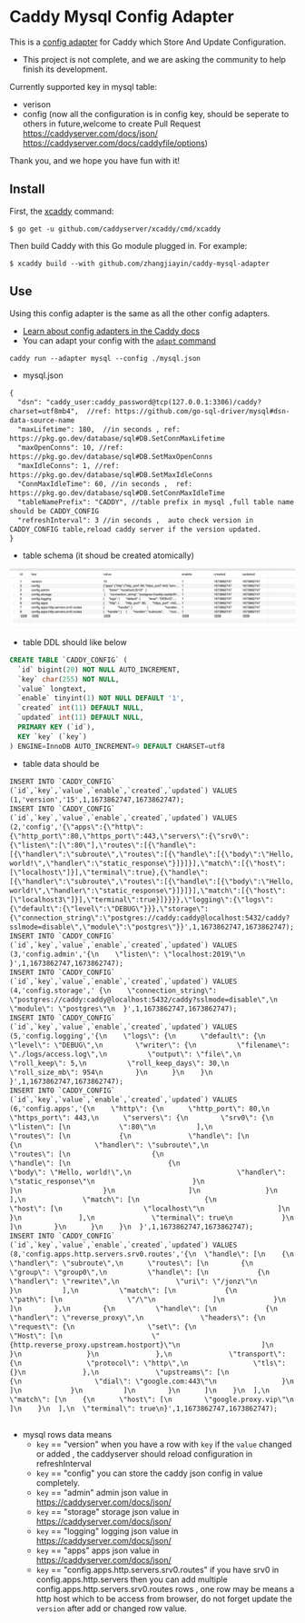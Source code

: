 # Caddy Mysql Config Adapter

This is a [config adapter](https://caddyserver.com/docs/config-adapters) for Caddy which Store And Update Configuration.

- This project is not complete, and we are asking the community to help finish its development.

Currently supported key in mysql table:

- verison
- config (now all the configuration is in config key, should be seperate to others in future,welcome to create Pull Request https://caddyserver.com/docs/json/ https://caddyserver.com/docs/caddyfile/options)

Thank you, and we hope you have fun with it!

## Install

First, the [xcaddy](https://github.com/caddyserver/xcaddy) command:

```shell
$ go get -u github.com/caddyserver/xcaddy/cmd/xcaddy
```

Then build Caddy with this Go module plugged in. For example:

```shell
$ xcaddy build --with github.com/zhangjiayin/caddy-mysql-adapter
```

## Use

Using this config adapter is the same as all the other config adapters.

- [Learn about config adapters in the Caddy docs](https://caddyserver.com/docs/config-adapters)
- You can adapt your config with the [`adapt` command](https://caddyserver.com/docs/command-line#caddy-adapt)

```
caddy run --adapter mysql --config ./mysql.json
```

- mysql.json

```
{
  "dsn": "caddy_user:caddy_password@tcp(127.0.0.1:3306)/caddy?charset=utf8mb4",  //ref: https://github.com/go-sql-driver/mysql#dsn-data-source-name
  "maxLifetime": 180,  //in seconds , ref: https://pkg.go.dev/database/sql#DB.SetConnMaxLifetime
  "maxOpenConns": 10, //ref: https://pkg.go.dev/database/sql#DB.SetMaxOpenConns
  "maxIdleConns": 1, //ref: https://pkg.go.dev/database/sql#DB.SetMaxIdleConns
  "ConnMaxIdleTime": 60, //in seconds ,  ref: https://pkg.go.dev/database/sql#DB.SetConnMaxIdleTime
  "tableNamePrefix": "CADDY", //table prefix in mysql ,full table name should be CADDY_CONFIG
  "refreshInterval": 3 //in seconds ,  auto check version in  CADDY_CONFIG table,reload caddy server if the version updated.
}
```

- table schema (it shoud be created atomically)

![This is an image](./table.jpg)

- table DDL should like below

```SQL
CREATE TABLE `CADDY_CONFIG` (
  `id` bigint(20) NOT NULL AUTO_INCREMENT,
  `key` char(255) NOT NULL,
  `value` longtext,
  `enable` tinyint(1) NOT NULL DEFAULT '1',
  `created` int(11) DEFAULT NULL,
  `updated` int(11) DEFAULT NULL,
  PRIMARY KEY (`id`),
  KEY `key` (`key`)
) ENGINE=InnoDB AUTO_INCREMENT=9 DEFAULT CHARSET=utf8
```

- table data should be

```
INSERT INTO `CADDY_CONFIG` (`id`,`key`,`value`,`enable`,`created`,`updated`) VALUES (1,'version','15',1,1673862747,1673862747);
INSERT INTO `CADDY_CONFIG` (`id`,`key`,`value`,`enable`,`created`,`updated`) VALUES (2,'config','{\"apps\":{\"http\":{\"http_port\":80,\"https_port\":443,\"servers\":{\"srv0\":{\"listen\":[\":80\"],\"routes\":[{\"handle\":[{\"handler\":\"subroute\",\"routes\":[{\"handle\":[{\"body\":\"Hello, world!\",\"handler\":\"static_response\"}]}]}],\"match\":[{\"host\":[\"localhost\"]}],\"terminal\":true},{\"handle\":[{\"handler\":\"subroute\",\"routes\":[{\"handle\":[{\"body\":\"Hello, world!\",\"handler\":\"static_response\"}]}]}],\"match\":[{\"host\":[\"localhost3\"]}],\"terminal\":true}]}}}},\"logging\":{\"logs\":{\"default\":{\"level\":\"DEBUG\"}}},\"storage\":{\"connection_string\":\"postgres://caddy:caddy@localhost:5432/caddy?sslmode=disable\",\"module\":\"postgres\"}}',1,1673862747,1673862747);
INSERT INTO `CADDY_CONFIG` (`id`,`key`,`value`,`enable`,`created`,`updated`) VALUES (3,'config.admin','{\n    \"listen\": \"localhost:2019\"\n  }',1,1673862747,1673862747);
INSERT INTO `CADDY_CONFIG` (`id`,`key`,`value`,`enable`,`created`,`updated`) VALUES (4,'config.storage',' {\n    \"connection_string\": \"postgres://caddy:caddy@localhost:5432/caddy?sslmode=disable\",\n    \"module\": \"postgres\"\n  }',1,1673862747,1673862747);
INSERT INTO `CADDY_CONFIG` (`id`,`key`,`value`,`enable`,`created`,`updated`) VALUES (5,'config.logging','{\n    \"logs\": {\n      \"default\": {\n        \"level\": \"DEBUG\",\n        \"writer\": {\n          \"filename\": \"./logs/access.log\",\n          \"output\": \"file\",\n          \"roll_keep\": 5,\n          \"roll_keep_days\": 30,\n          \"roll_size_mb\": 954\n        }\n      }\n    }\n  }',1,1673862747,1673862747);
INSERT INTO `CADDY_CONFIG` (`id`,`key`,`value`,`enable`,`created`,`updated`) VALUES (6,'config.apps','{\n    \"http\": {\n      \"http_port\": 80,\n      \"https_port\": 443,\n      \"servers\": {\n        \"srv0\": {\n          \"listen\": [\n            \":80\"\n          ],\n          \"routes\": [\n            {\n              \"handle\": [\n                {\n                  \"handler\": \"subroute\",\n                  \"routes\": [\n                    {\n                      \"handle\": [\n                        {\n                          \"body\": \"Hello, world!\",\n                          \"handler\": \"static_response\"\n                        }\n                      ]\n                    }\n                  ]\n                }\n              ],\n              \"match\": [\n                {\n                  \"host\": [\n                    \"localhost\"\n                  ]\n                }\n              ],\n              \"terminal\": true\n            }\n          ]\n        }\n      }\n    }\n  }',1,1673862747,1673862747);
INSERT INTO `CADDY_CONFIG` (`id`,`key`,`value`,`enable`,`created`,`updated`) VALUES (8,'config.apps.http.servers.srv0.routes','{\n  \"handle\": [\n    {\n      \"handler\": \"subroute\",\n      \"routes\": [\n        {\n          \"group\": \"group0\",\n          \"handle\": [\n            {\n              \"handler\": \"rewrite\",\n              \"uri\": \"/jonz\"\n            }\n          ],\n          \"match\": [\n            {\n              \"path\": [\n                \"/\"\n              ]\n            }\n          ]\n        },\n        {\n          \"handle\": [\n            {\n              \"handler\": \"reverse_proxy\",\n              \"headers\": {\n                \"request\": {\n                  \"set\": {\n                    \"Host\": [\n                      \"{http.reverse_proxy.upstream.hostport}\"\n                    ]\n                  }\n                }\n              },\n              \"transport\": {\n                \"protocol\": \"http\",\n                \"tls\": {}\n              },\n              \"upstreams\": [\n                {\n                  \"dial\": \"google.com:443\"\n                }\n              ]\n            }\n          ]\n        }\n      ]\n    }\n  ],\n  \"match\": [\n    {\n      \"host\": [\n        \"google.proxy.vip\"\n      ]\n    }\n  ],\n  \"terminal\": true\n}',1,1673862747,1673862747);


```

- mysql rows data means
  - `key` == "version" when you have a row with `key` if the `value` changed or added , the caddyserver should reload configuration in refreshInterval
  - `key` == "config" you can store the caddy json config in value completely.
  - `key` == "admin" admin json value in https://caddyserver.com/docs/json/
  - `key` == "storage" storage json value in https://caddyserver.com/docs/json/
  - `key` == "logging" logging json value in https://caddyserver.com/docs/json/
  - `key` == "apps" apps json value in https://caddyserver.com/docs/json/
  - `key` == "config.apps.http.servers.srv0.routes" if you have srv0 in config.apps.http.servers then you can add multiple config.apps.http.servers.srv0.routes rows , one row may be means a http host which to be access from browser, do not forget update the `version` after add or changed row value.
